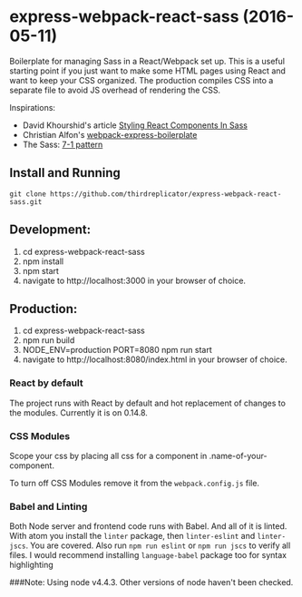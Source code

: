 # express-webpack-react-sass (2016-05-11)
Boilerplate for managing Sass in a React/Webpack set up.  This is a useful starting point if you just want to make some HTML pages using React and want to keep your CSS organized.  The production compiles CSS into a separate file to avoid JS overhead of rendering the CSS.

Inspirations:
* David Khourshid's article [Styling React Components In Sass](http://hugogiraudel.com/2015/06/18/styling-react-components-in-sass/)
* Christian Alfon's [webpack-express-boilerplate](https://github.com/christianalfoni/webpack-express-boilerplate)
* The Sass: [7-1 pattern](https://sass-guidelin.es/#the-7-1-pattern)

## Install and Running
`git clone https://github.com/thirdreplicator/express-webpack-react-sass.git`

## Development:
1. cd express-webpack-react-sass
2. npm install
3. npm start
4. navigate to http://localhost:3000 in your browser of choice.

## Production:
1. cd express-webpack-react-sass
2. npm run build
3. NODE_ENV=production PORT=8080 npm run start
4. navigate to http://localhost:8080/index.html in your browser of choice.

### React by default
The project runs with React by default and hot replacement of changes to the modules. Currently it is on 0.14.8.

### CSS Modules
Scope your css by placing all css for a component in .name-of-your-component.

To turn off CSS Modules remove it from the `webpack.config.js` file.

### Babel and Linting
Both Node server and frontend code runs with Babel. And all of it is linted. With atom you install the `linter` package, then `linter-eslint` and `linter-jscs`. You are covered. Also run `npm run eslint` or `npm run jscs` to verify all files. I would recommend installing `language-babel` package too for syntax highlighting

###Note:
Using node v4.4.3.  Other versions of node haven't been checked.

